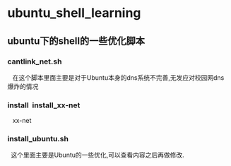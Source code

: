# ubuntu_shell_learning
## ubuntu下的shell的一些优化脚本 
### cantlink_net.sh
    在这个脚本里面主要是对于Ubuntu本身的dns系统不完善,无发应对校园网dns爆炸的情况
### install  install_xx-net
    xx-net 
### install_ubuntu.sh 
   这个里面主要是Ubuntu的一些优化,可以查看内容之后再做修改.
